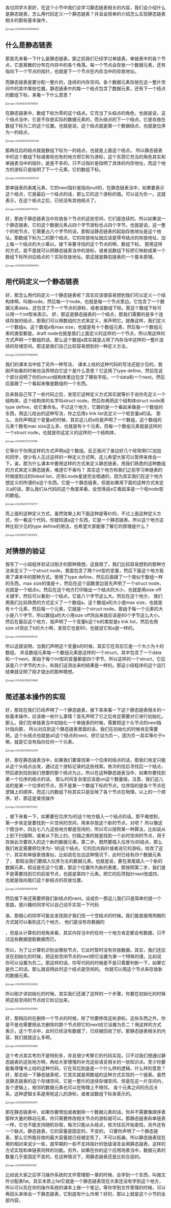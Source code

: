 各位同学大家好，在这个小节中我们会学习静态链表相关的内容，我们会介绍什么是静态链表，怎么用代码定义一个静态链表？并且会简单的介绍怎么实现静态链表相关的那些基本操作，

<img src="/Users/yuebinghui/Documents/program/github/note/images/image-20240924204948943.png" alt="image-20240924204948943" style="zoom:50%;" />

## 什么是静态链表

那首先来看一下什么是静态链表，那之前我们已经学过单链表。单链表中的各个节点，它是离散的分布在内存中的各个角落。每一个节点会存放一个数据元素，还有指向下一个节点的指针，也就是下一个节点在内存当中的存放地址。

而静态链表是要分配一整片的，连续的内存空间。各个数据元素存放在这一整片空间中的其中某些位置。静态链表中的每一个结点包含了数据元素，还有下一个结点的数组下标，来看一下什么意思？

<img src="/Users/yuebinghui/Documents/program/github/note/images/image-20240924205156902.png" alt="image-20240924205156902" style="zoom:50%;" />

在静态链表中，数组下标为零的这个结点。它充当了头结点的角色，也就是说，这个结点当中，它是不存放实际的数据元素的，而头结点的下一个结点，它是存放在数组下标为二的这个位置。也就是说，这个结点就是第一个数据结点，也就是位序为一的结点，

<img src="/Users/yuebinghui/Documents/program/github/note/images/image-20240924205442326.png" alt="image-20240924205442326" style="zoom:50%;" />

那再往后的结点就是数组下标为一的结点，也就是上面这个结点。
所以静态链表中的这个数组下标或者呃也有的地方把它称为游标，这个东西它充当的角色其实和单链表当中的指针。是差不多的，只不过指针是指明了具体的内存地址，而这个地方的游标只是指明了下一个元素，它的数组下标。

<img src="/Users/yuebinghui/Documents/program/github/note/images/image-20240924205600534.png" alt="image-20240924205600534" style="zoom:50%;" />

那单链表的表尾元素，它的next指针是指向null的，在静态链表当中，如果要表示这个结点，它是最后一个结点的话，那么它的这个游标的值。可以设为负一。这就表示，在这个结点之后，已经没有其他结点了。

<img src="/Users/yuebinghui/Documents/program/github/note/images/image-20240924205718332.png" alt="image-20240924205718332" style="zoom:50%;" />

好，那由于静态链表当中存放各个节点的这些空间，它们是连续的，所以如果说一个静态链表，它的这个数据元素占四个字节游标也占四个字节。也就是说，这一整个的呃节点，它需要占八个字节的话，那假设静态链表的起始存放地址是这个地址。那数组下标为二的那个结点，它的存放地址就应该是零号结点的存放地址，加上每一个结点的大小乘以。接下来要寻找的这个节点的啊，数组下标。
那用这样的方式，是不是就可以把静态链表当中的游标，或者说数组下标把它映射成某一个数组下标所对应结点的？实际存放地址。那这就是静态链表的一个基本原理。

<img src="/Users/yuebinghui/Documents/program/github/note/images/image-20240924205940843.png" alt="image-20240924205940843" style="zoom:50%;" />

## 用代码定义一个静态链表

好，那怎么用代码定义一个静态链表呢？其实应该很容易想到我们可以定义一个结构体啊，叫做node，然后每一个node，也就是每一个节点里边。它包含了一个数据元素data，还包含了下一个节点的游标，或者说数组下标。那这个数组下标可以用一个int型来表示。
好，那这是静态链表的一个结点，那我们需要的是多个连续存放的结点，那我们可以用数组的方式来定义，来声明它。就像这样，我们定义一个数组a，这个数组a有max size，也就是有十个数组元素，然后每一个数组元素的类型都是。draft node也就是我们上面定义的这样的一个节点，所以用这样的方式声明一个数组的话，那么这个数组a其实就是占用了内存当中这样的一整片连续的存储空间。那这是我们自己比较容易想到的一种定义方法，

<img src="/Users/yuebinghui/Documents/program/github/note/images/image-20240925174800918.png" alt="image-20240925174800918" style="zoom:50%;" />

我们的课本当中给了另外一种写法，
课本上给的这种代码的写法还挺少见的，我刚开始看的时候也没弄明白它这个是什么意思？它这用了type define，然后在这个部分说明了你的struct结构体里边包含了哪些字段，一个data和一个next。然后后面跟了一个看起来像是数组的一个东西。

后来我自己写了一些代码之后，发现它这种定义方式其实就等价于说你先定义一个结构体，这个结构体的名字叫struct node。然后你再把这个结构体struct node用type define，给它重命名。不过这个地方，它跟的是一个看起来像是一个数组的东西，用这儿给出的这种写法，你之后用s link list去定义一个呃变量a的话。
那么，当你声明这个变量a的时候，其实这儿的a你是声明了一个数组，这个数组的元素个数有max size这么多，也就是有十个元素。而每一个数组元素就是这样的一个struct node，也就是你这定义的这样的一个结构体，

<img src="/Users/yuebinghui/Documents/program/github/note/images/image-20240925175331598.png" alt="image-20240925175331598" style="zoom:50%;" />

它等价于你用这样的方式声明a这个数组。反正我问了身边好几个经常用CC加加的同学，很少有人见过这样的一种定义方式啊，这儿希望大家可以暂停来体会一下。诶，那为什么课本中要用这样的方式来定义静态链表，用我们熟悉的这种数组的方式来定义静态链表，难道它不香吗？
其实这个地方和我们之前学习单链表的时候提到过的linked list，还有Lnode星是完全相通的，因为其实我们在这个地方想定义的所谓的a这个东西。它是一个静态链表，但是如果用下面的这种方式来定义a的话，那么我们从代码的这个角度来看，会觉得说a它看起来是一个呃node型的数组。

<img src="/Users/yuebinghui/Documents/program/github/note/images/image-20240925175730777.png" alt="image-20240925175730777" style="zoom:50%;" />

而上面的这种定义方式，虽然效果上和下面这种是等价的，不过上面这种定义方式，你一看这个代码，你就知道a这个东西，它是一个静态链表。所以这个地方这种比较少见的type define的用法，也希望大家能够了解它的原理是什么？

<img src="/Users/yuebinghui/Documents/program/github/note/images/image-20240925175835812.png" alt="image-20240925175835812" style="zoom:50%;" />

## 对猜想的验证

我写了一小段程序验证过刚才的那种猜想。这我用了，我们比较容易想到的那种方法来定义了一个struct node，里面包含了两个int型的变量，然后下面这个地方我用了课本中的那种方式。使用了type define，然后后面跟了一个类似于数组一样的东西。max size的值是十，然后在这个函数里边首先声明了一个struct node，也就是一个结点x。然后在这个地方打印输出一个结点的大小，也就是用size off关键字，然后可以看到一个结点，它是八个字节这么大。然后在这个地方，
我们用我们比较熟悉的方式定义了一个数组a，这个数组a的大小是max size，也就是有十个元素，然后每一个元素，它就是一个struct node。那由于每一个元素的大小是八个字节，所以数组a的大小用size off测出来就应该是80个字节这么大小。然后在最后这个地方，我声明了一个变量b这个b的类型是s link list，然后也用size of测出了b的大小啊，发现它也是80，也就说它和a是一样的。

<img src="/Users/yuebinghui/Documents/program/github/note/images/image-20240925180106725.png" alt="image-20240925180106725" style="zoom:50%;" />

所以这就说明，当我们声明这个变量b的时候，其实它在背后它是一个大小为十的数组，
并且数组元素每一个数组元素是这样的一个struct。其中包含了一个data和一个next，那由于每个int型的变量都是四个字节。所以这样的一个struct，它应该是八个字节的大小，和我们这测出来的结果是一样的。那这小段程序的这个运行结果就证明了刚才提出的那种猜想。

<img src="/Users/yuebinghui/Documents/program/github/note/images/image-20240925180258862.png" alt="image-20240925180258862" style="zoom:50%;" />

## 简述基本操作的实现

好，那现在我们已经声明了一个静态链表，接下来来看一下这个静态链表相关的一些基本操作，应该做一些什么事情？首先声明了它之后肯定需要对它进行初始化。那么，我们在单链表当中初始化一个单链表的时候，需要把这个头节点的next指针指向那，
所以对应到这个静态链表里面的话，我们在初始化的时候肯定需要把。这个头结点也就是a0这个结点的next，把它设为负一，因为负一其实等价于n嘛，就是它没有指向任何一个元素。

<img src="/Users/yuebinghui/Documents/program/github/note/images/image-20240925180442419.png" alt="image-20240925180442419" style="zoom:50%;" />

好，那在静态链表当中，如果我们要查找某一个位序的结点的话，那我们肯定只能从这个头结点出发，通过这个游标记录的这些线索。依次的往后寻找后一个结点，然后直到找到我们想要的那个结点为止。所以在这种静态链表当中，如果你要找到某一个位序的结点的话，
那么时间复杂度应该是on这个数量级。注意，我们这儿说的是某一个位序的节点，而不是某一个数组下标的节点。位序指的是各个节点在逻辑上的顺序，而这儿的数组下标其实只是反映了各个节点在物理。以上的一个顺序。好，那这是查找操作

<img src="/Users/yuebinghui/Documents/program/github/note/images/image-20240925180751045.png" alt="image-20240925180751045" style="zoom:50%;" />

，接下来看一下，如果要在位序为i的这个地方插入一个结点的话。那不难想到，第一步肯定是要找到一片空闲的空间，用来存放这个新的节点，对吧？
所以像这个图当中，四五七八九这些地方都是空闲的，所以可以按照某一种算法，比如说从上到下扫描啊，或者从下到上扫。扫描之类的就是找到一个此时空闲的节点，用于存放此次要存入的这个新的数据元素。第二步，既然要插入位序为i的结点，那么我们肯定需要把位序为i- 1的这个结点。它的后向指针或者说它的游标。给改了这个，其实和单链表很类似，比如说在左边这种情况下，此时已经有四个数据元素了，
那假设我们要插入位序为五的数据元素。也就是说，要在表尾插入一个新的数据元素，假设是在这个位置，那这个位置作为新的表尾，那按照第二步，我们是不是需要找到它的前驱节点，也就是第四个元素。把它的后项指针next改成四，也就是指向我们这个新结点的存放位置，

<img src="/Users/yuebinghui/Documents/program/github/note/images/image-20240925180918746.png" alt="image-20240925180918746" style="zoom:50%;" />

然后接下来还需要把我们新结点的next。设成负一那这儿我们只是简单的提一个思路，感兴趣的同学可以自己动手实现一下代码

诶，那细心的同学可能会发现刚才我们找一个空结点的时候。我们是直接用肉眼的方式就可以看到这几个地方，
他们是没有存数据的

，但是从计算机的视角来看，其实内存当中的任何一个地方肯定都会有数据，只不过这些数据是脏数据而已。

所以，为了让计算机识别出哪些节点，它此时暂时没有存放数据。其实，我们还应该在初始化的时候，把这些空闲节点的next把它设置为某一个特殊的值，比如说你可以设置为负二。那这样的话，你写代码的时候是不是只需要判断一下，如果它是负二的话，那么就说明此时这个结点是空闲的。
你就可以用这个节点来存放新的数据元素。

<img src="/Users/yuebinghui/Documents/program/github/note/images/image-20240925181226458.png" alt="image-20240925181226458" style="zoom:50%;" />

所以刚才讲初始化的时候，其实我们还漏了这样的一个步骤，你要在初始化的时候把这些空闲的节点给它标记出来。

<img src="/Users/yuebinghui/Documents/program/github/note/images/image-20240925181345864.png" alt="image-20240925181345864" style="zoom:50%;" />

好，那相应的在删除一个节点的时候，除了你要修改这些游标，这些东西之外，你是不是也需要把此次删除的那个节点把它的next给它设置为负二？用这样的方式表示，这个节点中，此时已经没有数据了，已经被回收了好。那静态链表相关的内容，我们就提这么多啊，

<img src="/Users/yuebinghui/Documents/program/github/note/images/image-20240925181454864.png" alt="image-20240925181454864" style="zoom:50%;" />

这个考点其实考的不是特别多，并且很少考察它的代码实现。只不过我们想通过静态链表的这些地方啊，再给大家慢慢的补充这些语言相关的一些知识点。至少你要能看得懂书上给的这种代码，它在背后到底是一个什么样的逻辑，什么样的意思？好，那总结一下静态链表呢，它其实就是用数组的这种方式实现的一个链表。虽然说静态链表的这个存储空间，它是一整片的连续存储空间，但是在这一片空间内，各个逻辑上，相邻的数据元素也可以在物理上不相邻。
各个元素之间的先后关系，这种逻辑关系是用呃这儿的游标，或者说数组下标来表示的。

<img src="/Users/yuebinghui/Documents/program/github/note/images/image-20240925181550674.png" alt="image-20240925181550674" style="zoom:50%;" />

那在静态链表中，如果你要增加或者删除一个数据元素的话，你并不需要像顺序表那样大量的移动元素，你只需要修改相关节点的游标就可以。那静态链表和单链表一样，它也不能支持随机存取，每次只能从头结点，依次往后开始查找，另外还有一个缺点。静态链表，它的容量是固定的，不变的，
只要你声明了一个静态链表，那么它所能存放的最大容量就已经被定死了。不可以拓展。所以静态链表现在用的相对来说少一些，就早期的一些不支持指针的低级语言会用静态链表，这样的方式实现和单链表同样的功能。另外，如果在你的这个应用场景当中，数据元素的数量几乎是固定不变的，在这种情况下，用静态链表还是比较合适的。

<img src="/Users/yuebinghui/Documents/program/github/note/images/image-20240925181831812.png" alt="image-20240925181831812" style="zoom:50%;" />

比如说大家之后学习操作系统的文件管理那一章的时候，会学到一个东西，叫做文件分配表fat。其实本质上fat它就是一个静态链表现在大家还没有学到这个地方，
所以可以先在你的操作系统的课本上做一个笔记。等你学到文件管理的时候，可以再回头来体会一下静态链表，它到底有什么作用？好的，那以上就是这个小节的全部内容。